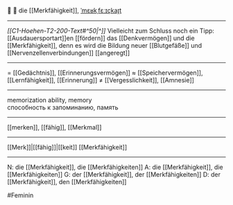 🧠 🔴 die [[Merkfähigkeit]], [ˈmɛʁkˌfɛːɪçkaɪ̯t](https://youglish.com/pronounce/Merkfähigkeit/german)

---
*[[C1-Hoehen-T2-200-Text#^50|^]]* Vielleicht zum Schluss noch ein Tipp: [[Ausdauersportart]]en [[fördern]] das [[Denkvermögen]] und die [[Merkfähigkeit]], denn es wird die Bildung neuer [[Blutgefäße]] und [[Nervenzellenverbindungen]] [[angeregt]]

---
= [[Gedächtnis]], [[Erinnerungsvermögen]]
≈ [[Speichervermögen]], [[Lernfähigkeit]], [[Erinnerung]]
≠ [[Vergesslichkeit]], [[Amnesie]]

---
memorization ability, memory  
способность к запоминанию, память

---
[[merken]], [[fähig]], [[Merkmal]]

---
[[Merk]]|[[fähig]]|[[keit]]
[[Merkfähigkeit]]


---
N: die [[Merkfähigkeit]], die [[Merkfähigkeiten]]
A: die [[Merkfähigkeit]], die [[Merkfähigkeiten]]
G: der [[Merkfähigkeit]], der [[Merkfähigkeiten]]
D: der [[Merkfähigkeit]], den [[Merkfähigkeiten]]


#Feminin 